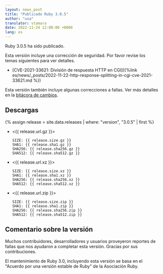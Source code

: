 ```yaml
---
layout: news_post
title: "Publicado Ruby 3.0.5"
author: "usa"
translator: vtamara
date: 2022-11-24 12:00:00 +0000
lang: es
---
```


Ruby 3.0.5 ha sido publicado.

Esta versión incluye una corrección de seguridad.
Por favor revise los temas siguientes para ver detalles.

* [CVE-2021-33621: División de respuesta HTTP en CGI]({%link es/news/_posts/2022-11-22-http-response-splitting-in-cgi-cve-2021-33621.md %})

Esta versión también incluye algunas correcciones a fallas.
Ver más detalles en la [bitácora de cambios](https://github.com/ruby/ruby/compare/v3_0_4...v3_0_5).

## Descargas

{% assign release = site.data.releases | where: "version", "3.0.5" | first %}

* <{{ release.url.gz }}>

      SIZE: {{ release.size.gz }}
      SHA1: {{ release.sha1.gz }}
      SHA256: {{ release.sha256.gz }}
      SHA512: {{ release.sha512.gz }}

* <{{ release.url.xz }}>

      SIZE: {{ release.size.xz }}
      SHA1: {{ release.sha1.xz }}
      SHA256: {{ release.sha256.xz }}
      SHA512: {{ release.sha512.xz }}

* <{{ release.url.zip }}>

      SIZE: {{ release.size.zip }}
      SHA1: {{ release.sha1.zip }}
      SHA256: {{ release.sha256.zip }}
      SHA512: {{ release.sha512.zip }}


## Comentario sobre la versión

Muchos contribuidores, desarrolladores y usuarios proveyeron reportes
de fallas que nos ayudaron a completar esta versión.
Gracias por sus contribuciones.

El mantenimiento de Ruby 3.0, incluyendo esta versión se basa en el
"Acuerdo por una versión estable de Ruby" de la Asociación Ruby.
